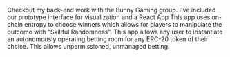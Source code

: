 Checkout my back-end work with the Bunny Gaming group. I've included our prototype interface for visualization and a React App
This app uses on-chain entropy to choose winners which allows for players to manipulate the outcome with "Skillful Randomness".
This app allows any user to instantiate an autonomously operating betting room for any ERC-20 token of their choice.
This allows unpermissioned, unmanaged betting.
